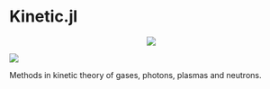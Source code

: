 # Kinetic.jl

<p align="center">
  <img src="https://github.com/tbxiao/tbxiao.github.io/blob/master/img/kinetic.gif">
</p>

![](https://travis-ci.com/vavrines/Kinetic.jl.svg?branch=master)

Methods in kinetic theory of gases, photons, plasmas and neutrons.
